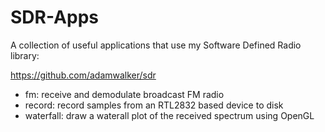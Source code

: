 # SDR-Apps

A collection of useful applications that use my Software Defined Radio library: 

https://github.com/adamwalker/sdr

* fm: receive and demodulate broadcast FM radio
* record: record samples from an RTL2832 based device to disk
* waterfall: draw a waterall plot of the received spectrum using OpenGL

